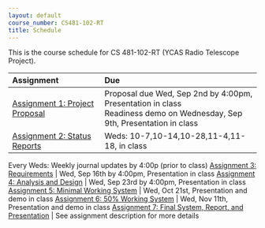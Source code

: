 ```yaml
---
layout: default
course_number: CS481-102-RT
title: Schedule
---
```


This is the course schedule for CS 481-102-RT (YCAS Radio Telescope Project).

**Assignment** | **Due**
:--------------|:---------
[Assignment 1: Project Proposal](assign/assign01.html)                       | Proposal due Wed, Sep 2nd by 4:00pm, Presentation in class <br> Readiness demo on Wednesday, Sep 9th, Presentation in class
[Assignment 2: Status Reports](assign/assign02.html)                         | Weds: 10-7,10-14,10-28,11-4,11-18, in class<br>
Every Weds: Weekly journal updates by 4:00p (prior to class)
[Assignment 3: Requirements](assign/assign03.html)                           | Wed, Sep 16th by 4:00pm, Presentation in class 
[Assignment 4: Analysis and Design](assign/assign04.html)                    | Wed, Sep 23rd by 4:00pm, Presentation in class
[Assignment 5: Minimal Working System](assign/assign05.html)                 | Wed, Oct 21st, Presentation and demo in class 
[Assignment 6: 50% Working System](assign/assign06.html)                     | Wed, Nov 11th, Presentation and demo in class
[Assignment 7: Final System, Report, and Presentation](assign/assign07.html) | See assignment description for more details
